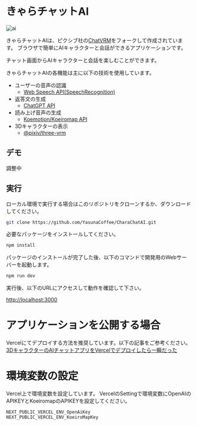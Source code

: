 # きゃらチャットAI
![ai](https://github.com/YasunaCoffee/CharaChatAI/assets/74343879/d5e3698f-1ebc-4809-9e81-cc07a8d07bfb)

きゃらチャットAIは、ピクシブ社の[ChatVRM](https://github.com/pixiv/ChatVRM)をフォークして作成されています。
ブラウザで簡単にAIキャラクターと会話ができるアプリケーションです。

チャット画面からAIキャラクターと会話を楽しむことができます。

きゃらチャットAIの各機能は主に以下の技術を使用しています。

- ユーザーの音声の認識
    - [Web Speech API(SpeechRecognition)](https://developer.mozilla.org/ja/docs/Web/API/SpeechRecognition)
- 返答文の生成
    - [ChatGPT API](https://platform.openai.com/docs/api-reference/chat)
- 読み上げ音声の生成
    - [Koemotion/Koeiromap API](https://koemotion.rinna.co.jp/)
- 3Dキャラクターの表示
    - [@pixiv/three-vrm](https://github.com/pixiv/three-vrm)


## デモ
調整中

## 実行
ローカル環境で実行する場合はこのリポジトリをクローンするか、ダウンロードしてください。

```bash
git clone https://github.com/YasunaCoffee/CharaChatAI.git
```

必要なパッケージをインストールしてください。
```bash
npm install
```

パッケージのインストールが完了した後、以下のコマンドで開発用のWebサーバーを起動します。
```bash
npm run dev
```

実行後、以下のURLにアクセスして動作を確認して下さい。

[http://localhost:3000](http://localhost:3000) 

# アプリケーションを公開する場合
Vercelにてデプロイする方法を推奨しています。以下の記事をご参考ください。
[3DキャラクターのAIチャットアプリをVercelでデプロイしたら一瞬だった](https://zenn.dev/yasuna/articles/8dc292545b7ea3)

# 環境変数の設定
Vercel上で環境変数を設定しています。
VercelのSettingで環境変数にOpenAIのAPIKEYとKoeiromapのAPIKEYを設定してください。
```
NEXT_PUBLIC_VERCEL_ENV_OpenAiKey
NEXT_PUBLIC_VERCEL_ENV_KoeiroMapKey
```
